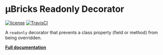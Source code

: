 # µBricks Readonly Decorator

[![license](https://img.shields.io/badge/license-MIT-blue.svg)](https://github.com/ubricks/decorator-readonly) [![TravisCI](https://travis-ci.org/ubricks/decorator-readonly.svg?branch=master)](https://travis-ci.org/ubricks/decorator-readonly)

A `readonly` decorator that prevents a class property (field or method) from being overridden.

[**Full documentation**](https://doc.esdoc.org/github.com/ubricks/decorator-readonly/)
